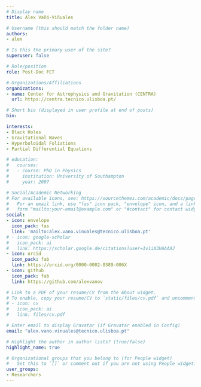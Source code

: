 ```yaml
---
# Display name
title: Alex Vañó-Viñuales

# Username (this should match the folder name)
authors:
- alex

# Is this the primary user of the site?
superuser: false

# Role/position
role: Post-Doc FCT

# Organizations/Affiliations
organizations:
- name: Center for Astrophysics and Gravitation (CENTRA)
  url: https://centra.tecnico.ulisboa.pt/

# Short bio (displayed in user profile at end of posts)
bio: 

interests:
- Black Holes
- Gravitational Waves
- Hyperboloidal Foliations
- Partial Differential Equations

# education:
#   courses:
#   - course: PhD in Physics
#     institution: University of Southampton
#     year: 2007

# Social/Academic Networking
# For available icons, see: https://sourcethemes.com/academic/docs/page-builder/#icons
#   For an email link, use "fas" icon pack, "envelope" icon, and a link in the
#   form "mailto:your-email@example.com" or "#contact" for contact widget.
social:
- icon: envelope
  icon_pack: fas
  link: 'mailto:alex.vano.vinuales@tecnico.ulisboa.pt'
# - icon: google-scholar
#   icon_pack: ai
#   link: https://scholar.google.de/citations?user=1v1iA3UAAAAJ
- icon: orcid
  icon_pack: fab
  link: https://orcid.org/0000-0002-8589-006X
- icon: github
  icon_pack: fab
  link: https://github.com/alexvanov

# Link to a PDF of your resume/CV from the About widget.
# To enable, copy your resume/CV to `static/files/cv.pdf` and uncomment the lines below.
# - icon: cv
#   icon_pack: ai
#   link: files/cv.pdf

# Enter email to display Gravatar (if Gravatar enabled in Config)
email: "alex.vano.vinuales@tecnico.ulisboa.pt"

# Highlight the author in author lists? (true/false)
highlight_name: true

# Organizational groups that you belong to (for People widget)
#   Set this to `[]` or comment out if you are not using People widget.
user_groups:
- Researchers
---
```

